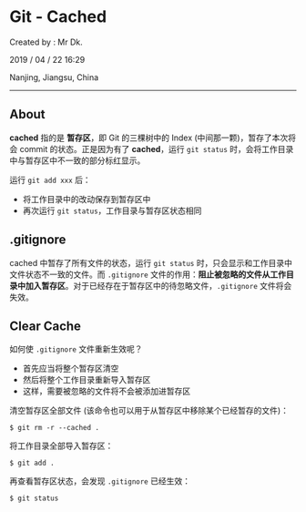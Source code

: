# Git - Cached

Created by : Mr Dk.

2019 / 04 / 22 16:29

Nanjing, Jiangsu, China

---

## About

**cached** 指的是 **暂存区**，即 Git 的三棵树中的 Index (中间那一颗)，暂存了本次将会 commit 的状态。正是因为有了 **cached**，运行 `git status` 时，会将工作目录中与暂存区中不一致的部分标红显示。

运行 `git add xxx` 后：

* 将工作目录中的改动保存到暂存区中
* 再次运行 `git status`，工作目录与暂存区状态相同

## .gitignore

cached 中暂存了所有文件的状态，运行 `git status` 时，只会显示和工作目录中文件状态不一致的文件。而 `.gitignore` 文件的作用：**阻止被忽略的文件从工作目录中加入暂存区**。对于已经存在于暂存区中的待忽略文件，`.gitignore` 文件将会失效。

## Clear Cache

如何使 `.gitignore` 文件重新生效呢？

* 首先应当将整个暂存区清空
* 然后将整个工作目录重新导入暂存区
* 这样，需要被忽略的文件将不会被添加进暂存区

清空暂存区全部文件 (该命令也可以用于从暂存区中移除某个已经暂存的文件)：

```console
$ git rm -r --cached .
```

将工作目录全部导入暂存区：

```console
$ git add .
```

再查看暂存区状态，会发现 `.gitignore` 已经生效：

```console
$ git status
```
